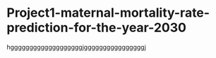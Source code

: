 # Project1-maternal-mortality-rate-prediction-for-the-year-2030
hgggggggggggggggggggjggggggggggggggggj

